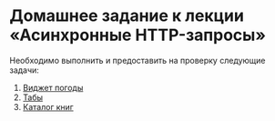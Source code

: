 # Домашнее задание к лекции «Асинхронные HTTP-запросы»

Необходимо выполнить и предоставить на проверку следующие задачи:

1. [Виджет погоды](./weather-widget/)
2. [Табы](./tabs/)
3. [Каталог книг](./books-catalog/)

